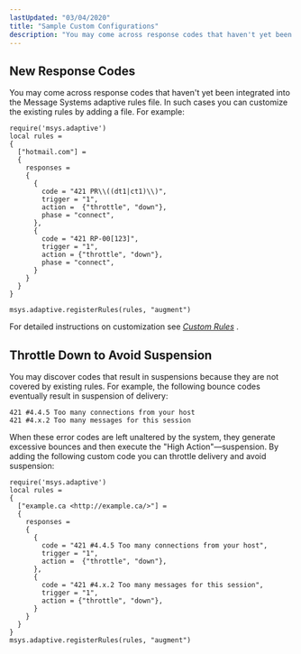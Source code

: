 ```yaml
---
lastUpdated: "03/04/2020"
title: "Sample Custom Configurations"
description: "You may come across response codes that haven't yet been integrated into the Message Systems adaptive rules file In such cases you can customize the existing rules by adding a file For example For detailed instructions on customization see Chapter 4 Custom Rules You may discover codes that result in..."
---
```


## <a name="ad.samples.response"></a> New Response Codes

You may come across response codes that haven't yet been integrated into the Message Systems adaptive rules file. In such cases you can customize the existing rules by adding a file. For example:

```
require('msys.adaptive')
local rules =
{
  ["hotmail.com"] =
  {
    responses =
    {
      {
        code = "421 PR\\((dt1|ct1)\\)",
        trigger = "1",
        action =  {"throttle", "down"},
        phase = "connect",
      },
      {
        code = "421 RP-00[123]",
        trigger = "1",
        action = {"throttle", "down"},
        phase = "connect",
      }
    }
  }
}

msys.adaptive.registerRules(rules, "augment")
```

For detailed instructions on customization see [*Custom Rules*](/momentum/3/3-ad/ad-custom-rules) .

## <a name="ad.samples.throttle"></a> Throttle Down to Avoid Suspension

You may discover codes that result in suspensions because they are not covered by existing rules. For example, the following bounce codes eventually result in suspension of delivery:

```
421 #4.4.5 Too many connections from your host
421 #4.x.2 Too many messages for this session
```

When these error codes are left unaltered by the system, they generate excessive bounces and then execute the "High Action"—suspension. By adding the following custom code you can throttle delivery and avoid suspension:

```
require('msys.adaptive')
local rules =
{
  ["example.ca <http://example.ca/>"] =
  {
    responses =
    {
      {
        code = "421 #4.4.5 Too many connections from your host",
        trigger = "1",
        action =  {"throttle", "down"},
      },
      {
        code = "421 #4.x.2 Too many messages for this session",
        trigger = "1",
        action = {"throttle", "down"},
      }
    }
  }
}
msys.adaptive.registerRules(rules, "augment")
```